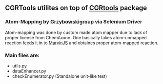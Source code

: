 ## CGRTools utilites on top of [CGRtools](https://github.com/stsouko/CGRtools) package 
### Atom-Mapping by [Grzybowskigroup](http://mapper.grzybowskigroup.pl/marvinjs/) via Selenium Driver
Atom-mapping was done by custom made atom mapper due to lack of proper license from ChemAxxon. One basically takes atom-unmapped reaction feeds it in to [MarvinJS](http://mapper.grzybowskigroup.pl/marvinjs/)  and obtaines proper atom-mapped reaction. 
### Main files are:
 * utils.py
 * dataEnhancer.py
 * checkEnumerator.py (Standalone unit-like test)
